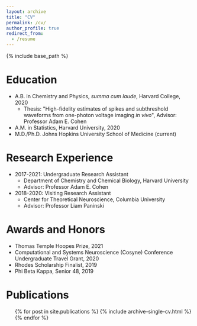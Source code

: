```yaml
---
layout: archive
title: "CV"
permalink: /cv/
author_profile: true
redirect_from:
  - /resume
---
```


{% include base_path %}

Education
======
* A.B. in Chemistry and Physics, _summa cum laude_, Harvard College, 2020
  * Thesis: "High-fidelity estimates of spikes and subthreshold waveforms from one-photon voltage imaging _in vivo_", Advisor: Professor Adam E. Cohen
* A.M. in Statistics, Harvard University, 2020
* M.D./Ph.D. Johns Hopkins University School of Medicine (current)

Research Experience
======
* 2017-2021: Undergraduate Research Assistant
  * Department of Chemistry and Chemical Biology, Harvard University
  * Advisor: Professor Adam E. Cohen
* 2018-2020: Visiting Research Assistant
  * Center for Theoretical Neuroscience, Columbia University
  * Advisor: Professor Liam Paninski

Awards and Honors
======
* Thomas Temple Hoopes Prize, 2021
* Computational and Systems Neuroscience (Cosyne) Conference Undergraduate Travel Grant, 2020
* Rhodes Scholarship Finalist, 2019
* Phi Beta Kappa, Senior 48, 2019

Publications
======
  <ul>{% for post in site.publications %}
    {% include archive-single-cv.html %}
  {% endfor %}</ul>
  
<!-- Talks
======
  <ul>{% for post in site.talks %}
    {% include archive-single-talk-cv.html %}
  {% endfor %}</ul>
  
Teaching
======
  <ul>{% for post in site.teaching %}
    {% include archive-single-cv.html %}
  {% endfor %}</ul> -->
 
